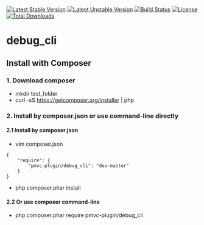 [![Latest Stable Version](https://poser.pugx.org/pmvc-plugin/debug_cli/v/stable)](https://packagist.org/packages/pmvc-plugin/debug_cli) 
[![Latest Unstable Version](https://poser.pugx.org/pmvc-plugin/debug_cli/v/unstable)](https://packagist.org/packages/pmvc-plugin/debug_cli) 
[![Build Status](https://travis-ci.org/pmvc-plugin/debug_cli.svg?branch=master)](https://travis-ci.org/pmvc-plugin/debug_cli)
[![License](https://poser.pugx.org/pmvc-plugin/debug_cli/license)](https://packagist.org/packages/pmvc-plugin/debug_cli)
[![Total Downloads](https://poser.pugx.org/pmvc-plugin/debug_cli/downloads)](https://packagist.org/packages/pmvc-plugin/debug_cli) 

debug_cli
===============

## Install with Composer
### 1. Download composer
   * mkdir test_folder
   * curl -sS https://getcomposer.org/installer | php

### 2. Install by composer.json or use command-line directly
#### 2.1 Install by composer.json
   * vim composer.json
```
{
    "require": {
        "pmvc-plugin/debug_cli": "dev-master"
    }
}
```
   * php composer.phar install

#### 2.2 Or use composer command-line
   * php composer.phar require pmvc-plugin/debug_cli

